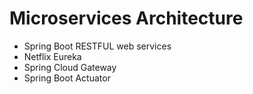 # Microservices Architecture

- Spring Boot RESTFUL web services
- Netflix Eureka
- Spring Cloud Gateway
- Spring Boot Actuator
